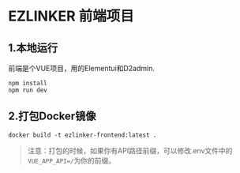 # EZLINKER 前端项目
## 1.本地运行
前端是个VUE项目，用的Elementui和D2admin.
```
npm install
npm run dev
```

## 2.打包Docker镜像
```shell
docker build -t ezlinker-frontend:latest .
```
> 注意：打包的时候，如果你有API路径前缀，可以修改.env文件中的`VUE_APP_API=/`为你的前缀。